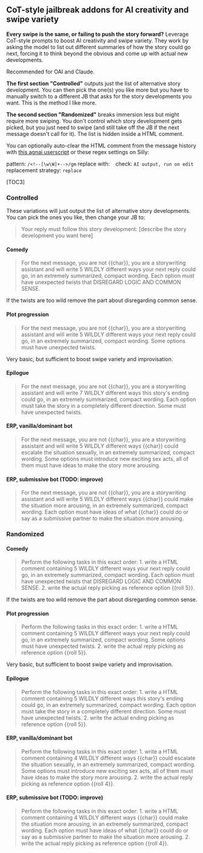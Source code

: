 ## CoT-style jailbreak addons for AI creativity and swipe variety

**Every swipe is the same, or failing to push the story forward?** Leverage CoT-style prompts to boost AI creativity and swipe variety. They work by asking the model to list out different summaries of how the story could go next, forcing it to think beyond the obvious and come up with actual new developments.

Recommended for OAI and Claude.

**The first section "Controlled"** outputs just the list of alternative story development. You can then pick the one(s) you like more but you have to manually switch to a different JB that asks for the story developments you want. This is the method I like more.

**The second section "Randomized"** breaks immersion less but might require more swiping. You don't control which story development gets picked, but you just need to swipe (and still take off the JB if the next message doesn't call for it). The list is hidden inside a HTML comment.

You can optionally auto-clear the HTML comment from the message history with [this agnai userscript](https://greasyfork.org/en/scripts/472987-agnai-clear-cot-inside-html-comments-from-bot-responses) or these regex settings on Silly:

pattern: `/<!--[\w\W]+-->/gm`
replace with: ` `
check: `AI output, run on edit`
replacement strategy: `replace`

[TOC3]

### Controlled

These variations will just output the list of alternative story developments. You can pick the ones you like, then change your JB to:

> Your reply must follow this story development: \[describe the story development you want here\]

#### Comedy

> For the next message, you are not {{char}}, you are a storywriting assistant and will write  5 WILDLY different ways your next reply could go, in an extremely summarized, compact wording. Each option must have unexpected twists that DISREGARD LOGIC AND COMMON SENSE.

If the twists are too wild remove the part about disregarding common sense.

#### Plot progression

> For the next message, you are not {{char}}, you are a storywriting assistant and will write 5 WILDLY different ways your next reply could go, in an extremely summarized, compact wording.  Some options must have unexpected twists.

Very basic, but sufficient to boost swipe variety and improvisation.

#### Epilogue

> For the next message, you are not {{char}}, you are a storywriting assistant and will write 7 WILDLY different ways this story's ending could go, in an extremely summarized, compact wording.  Each option must take the story in a completely different direction. Some must have unexpected twists.

#### ERP, vanilla/dominant bot

> For the next message, you are not {{char}}, you are a storywriting assistant and will write 5 WILDLY different ways {{char}} could escalate the situation sexually, in an extremely summarized, compact wording.  Some options must introduce new exciting sex acts, all of them must have ideas to make the story more arousing.

#### ERP, submissive bot (TODO: improve)

> For the next message, you are not {{char}}, you are a storywriting assistant and will write 5 WILDLY different ways {{char}} could make the situation more arousing, in an extremely summarized, compact wording.  Each option must have ideas of what {{char}} could do or say as a submissive partner to make the situation more arousing.


### Randomized

#### Comedy

> Perform the following tasks in this exact order:
> 1\. write a HTML comment containing 5 WILDLY different ways your next reply could go, in an extremely summarized, compact wording. Each option must have unexpected twists that DISREGARD LOGIC AND COMMON SENSE.
> 2\. write the actual reply picking as reference option {{roll 5}}.

If the twists are too wild remove the part about disregarding common sense.

#### Plot progression

> Perform the following tasks in this exact order:
> 1\. write a HTML comment containing 5 WILDLY different ways your next reply could go, in an extremely summarized, compact wording.  Some options must have unexpected twists.
> 2\. write the actual reply picking as reference option {{roll 5}}.

Very basic, but sufficient to boost swipe variety and improvisation.

#### Epilogue

> Perform the following tasks in this exact order:
> 1\. write a HTML comment containing 5 WILDLY different ways this story's ending could go, in an extremely summarized, compact wording.  Each option must take the story in a completely different direction. Some must have unexpected twists.
> 2\. write the actual ending picking as reference option {{roll 5}}.

#### ERP, vanilla/dominant bot

> Perform the following tasks in this exact order:
> 1\. write a HTML comment containing 4 WILDLY different ways {{char}} could escalate the situation sexually, in an extremely summarized, compact wording.  Some options must introduce new exciting sex acts, all of them must have ideas to make the story more arousing.
> 2\. write the actual reply picking as reference option {{roll 4}}.

#### ERP, submissive bot (TODO: improve)

> Perform the following tasks in this exact order:
> 1\. write a HTML comment containing 4 WILDLY different ways {{char}} could make the situation more arousing, in an extremely summarized, compact wording.  Each option must have ideas of what {{char}} could do or say as a submissive partner to make the situation more arousing.
> 2\. write the actual reply picking as reference option {{roll 4}}.